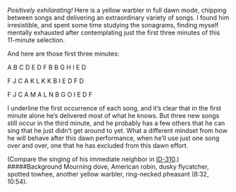 _Positively exhilarating!_ Here is a yellow warbler in full dawn mode, chipping between songs and delivering an extraordinary variety of songs. I found him irresistible, and spent some time studying the sonagrams, finding myself mentally exhausted after contemplating just the first three minutes of this 11-minute selection.
 
And here are those first three minutes:

A B C D E D F B B G H I E D

F J C A K L K K B I E D F D 

F J C A M A L N B G O I E D F
 
I underline the first occurrence of each song, and it’s clear that in the first minute alone he’s delivered most of what he knows. But three new songs still occur in the third minute, and he probably has a few others that he can sing that he just didn’t get around to yet. What a different mindset from how he will behave after this dawn performance, when he’ll use just one song over and over, one that he has excluded from this dawn effort.

(Compare the singing of his immediate neighbor in [ID-310](http://listeningtoacontinentsing.com/recording.php?page=ID-310).)
#####Background
Mourning dove, American robin, dusky flycatcher, spotted towhee, another yellow warbler, ring-necked pheasant (8:32, 10:54).
